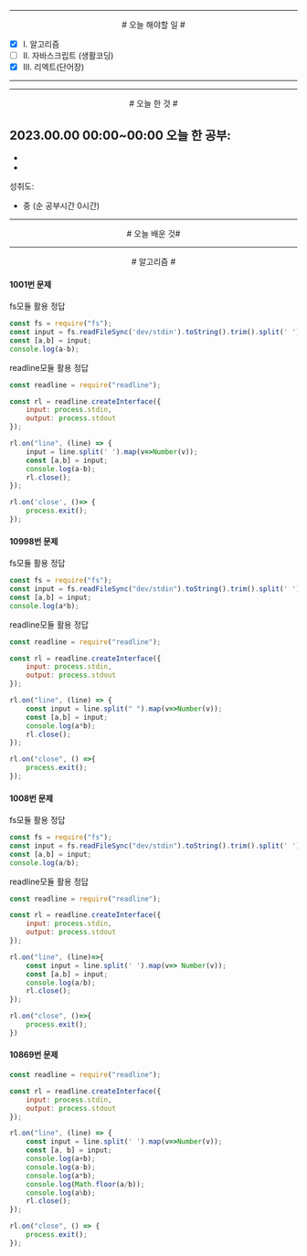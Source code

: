 

----

<div align='center'>
# 오늘 해야할 일 #
</div>

- [x]  Ⅰ. 알고리즘
- [ ]  Ⅱ. 자바스크립트 (생활코딩)
- [x]  Ⅲ. 리엑트(단어장)

----

----

<div align="center"># 오늘 한 것 #</div>

2023.00.00 00:00~00:00 
오늘 한 공부: 
- 
- 
- 

성취도: 
- 중 (순 공부시간 0시간)

----

<div align="center"># 오늘 배운 것#</div>

----

<div align="center"># 알고리즘 #</div>

#### 1001번 문제

fs모듈 활용 정답
```js
const fs = require("fs");
const input = fs.readFileSync('dev/stdin').toString().trim().split(' ').map(v=> Number(v));
const [a,b] = input;
console.log(a-b);
```

readline모듈 활용 정답
```js
const readline = require("readline");

const rl = readline.createInterface({
    input: process.stdin,
    output: process.stdout
});

rl.on("line", (line) => {
    input = line.split(' ').map(v=>Number(v));
    const [a,b] = input;
    console.log(a-b);
    rl.close();
});

rl.on('close', ()=> {
    process.exit();
});
```




#### 10998번 문제

fs모듈 활용 정답
```js
const fs = require("fs");
const input = fs.readFileSync("dev/stdin").toString().trim().split(' ').map(v=>Number(v));
const [a,b] = input;
console.log(a*b);
```

readline모듈 활용 정답
```js
const readline = require("readline");

const rl = readline.createInterface({
    input: process.stdin,
    output: process.stdout
});

rl.on("line", (line) => {
    const input = line.split(" ").map(v=>Number(v));
    const [a,b] = input;
    console.log(a*b);
    rl.close();
});

rl.on("close", () =>{
    process.exit();
});
```

#### 1008번 문제

fs모듈 활용 정답
```js
const fs = require("fs");
const input = fs.readFileSync("dev/stdin").toString().trim().split(' ').map(v=>Number(v));
const [a,b] = input;
console.log(a/b);
```

readline모듈 활용 정답
```js
const readline = require("readline");

const rl = readline.createInterface({
    input: process.stdin,
    output: process.stdout
});

rl.on("line", (line)=>{
    const input = line.split(' ').map(v=> Number(v));
    const [a,b] = input;
    console.log(a/b);
    rl.close();
});

rl.on("close", ()=>{
    process.exit();
})
```

#### 10869번 문제

```js
const readline = require("readline");

const rl = readline.createInterface({
    input: process.stdin,
    output: process.stdout
});

rl.on("line", (line) => {
    const input = line.split(' ').map(v=>Number(v));
    const [a, b] = input;
    console.log(a+b);
    console.log(a-b);
    console.log(a*b);
    console.log(Math.floor(a/b));
    console.log(a%b);
    rl.close();
});

rl.on("close", () => {
    process.exit();
});
```